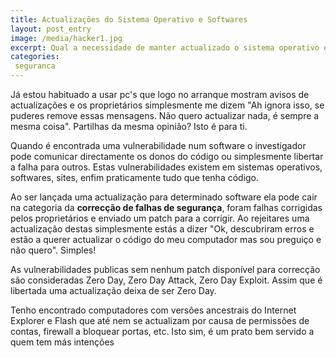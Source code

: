 ```yaml
---
title: Actualizações do Sistema Operativo e Softwares
layout: post_entry
image: /media/hacker1.jpg
excerpt: Qual a necessidade de manter actualizado o sistema operativo e softwares como java e flash?
categories:
 seguranca
---
```


Já estou habituado a usar pc's que logo no arranque mostram avisos de actualizações e os proprietários simplesmente me dizem "Ah ignora isso, se puderes remove essas mensagens. Não quero actualizar nada, é sempre a mesma coisa". Partilhas da mesma opinião? Isto é para ti.

Quando é encontrada uma vulnerabilidade num software o investigador pode comunicar directamente os donos do código ou simplesmente libertar a falha para outros. Estas vulnerabilidades existem em sistemas operativos, softwares, sites, enfim praticamente tudo que tenha código.

Ao ser lançada uma actualização para determinado software ela pode cair na categoria da **correcção de falhas de segurança**, foram falhas corrigidas pelos proprietários e enviado um patch para a corrigir. Ao rejeitares uma actualização destas simplesmente estás a dizer "Ok, descubriram erros e estão a querer actualizar o código do meu computador mas sou preguiço e não quero". Simples!

As vulnerabilidades publicas sem nenhum patch disponível para correcção são consideradas Zero Day, Zero Day Attack, Zero Day Exploit. Assim que é libertada uma actualização deixa de ser Zero Day.

Tenho encontrado computadores com versões ancestrais do Internet Explorer e Flash que até nem se actualizam por causa de permissões de contas, firewall a bloquear portas, etc. Isto sim, é um prato bem servido a quem tem más intenções